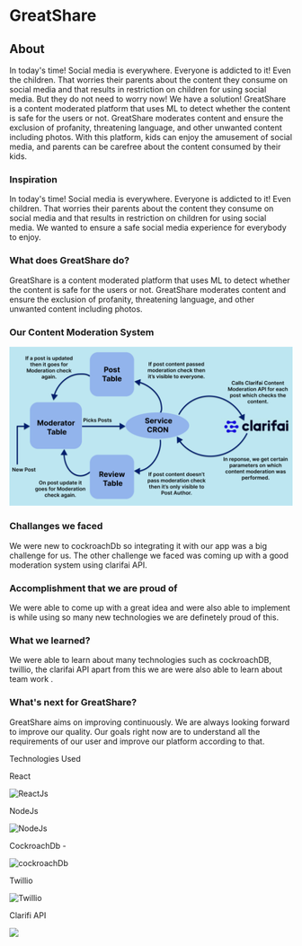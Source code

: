 
# GreatShare


## About


 In today's time! Social media is everywhere. Everyone is addicted to it!
        Even the children. That worries their parents about the content they
        consume on social media and that results in restriction on children for
        using social media. But they do not need to worry now! We have a
        solution!
 GreatShare is a content moderated platform that uses ML to detect
          whether the content is safe for the users or not. GreatShare moderates
          content and ensure the exclusion of profanity, threatening language,
          and other unwanted content including photos.
  With this platform, kids can enjoy the amusement of social media, and
        parents can be carefree about the content consumed by their kids.
        
### Inspiration


 In today's time! Social media is everywhere. Everyone is addicted to it!
        Even children. That worries their parents about the content they
        consume on social media and that results in restriction on children for
        using social media. We wanted to ensure a safe social media experience for everybody to enjoy.
        
### What does GreatShare do?



 GreatShare is a content moderated platform that uses ML to detect
          whether the content is safe for the users or not. GreatShare moderates
          content and ensure the exclusion of profanity, threatening language,
          and other unwanted content including photos.
          
### Our Content Moderation System

![](/frontend/src/Images/flow.png)   
     
     
     
### Challanges we faced

We were new to cockroachDb so integrating it with our app was a big challenge for us.
The other challenge we faced was coming up with a good moderation system using clarifai API.


### Accomplishment that we are proud of


We were able to come up with a great idea and were also able to implement is while using so many new technologies we are definetely proud of this.


### What we learned?

We were able to learn about many technologies such as cockroachDB, twillio, the clarifai API apart from this we are were also able to learn about team work .



### What's next for GreatShare?


GreatShare aims on improving continuously. We are always looking forward to improve our quality. Our goals right now are to understand all the requirements of our user and improve our platform according to that.



Technologies Used 


 
React





![ReactJs](https://brillmindz.ae/wp-content/uploads/2020/02/React-min-300x300.png)   


NodeJs

![NodeJs](https://www.creative-tim.com/assets/frameworks/icon-nodejs-262271f6248c0b85bfa97feccbf35174d07df466c466aaa383518aaa2d2d41e4.png)



CockroachDb - 

![cockroachDb](https://img.stackshare.io/service/7260/default_e971350de38efca4ebed24e8682c82703629a4e3.png)






Twillio 

![Twillio](https://spokephone.com/wp-content/uploads/elementor/thumbs/twilio_logo_circular_100px-or33f5a412v38hfq9xj0mf32na24me3c4szhkqb4dk.png)






Clarifi API



 ![](https://mma.prnewswire.com/media/1025442/Clarifai_Inc_Logo.jpg?w=200)














        
